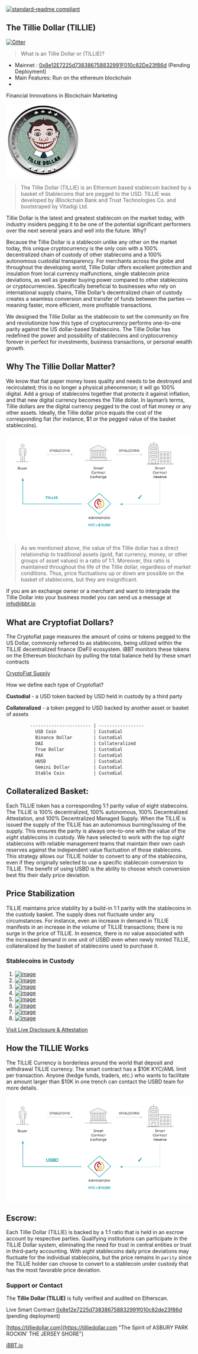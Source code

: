 [![standard-readme compliant](https://img.shields.io/badge/readme%20style-standard-brightgreen.svg?style=flat-square)](https://github.com/RichardLitt/standard-readme)

## The Tillie Dollar (TILLIE)
[![Gitter](https://badges.gitter.im/intergalacticcredits/community.svg)](https://gitter.im/Blockchain-Bank/community?utm_source=badge&utm_medium=badge&utm_campaign=pr-badge)

> What is an Tillie Dollar or (TILLIE)?  
- Mainnet : [0x8e12E7225d738386758832991F010c82De23f86d](https://ethplorer.io/address/0x8e12e7225d738386758832991f010c82de23f86d#chart=candlestick) (Pending Deployment)
- Main Features: Run on the ethereum blockchain
- 
Financial Innovations in Blockchain Marketing

![image](https://github.com/Parity-Dollar/TillieDollar/blob/main/images/COIN-02.png)

> The Tillie Dollar (TILLIE) is an Ethereum based stablecoin backed by a basket of Stablecoins that are pegged to the USD. TILLIE was developed by iBlockchain Bank and Trust Technologies Co. and bootstraped by Vitadigi Ltd.

Tillie Dollar is the latest and greatest stablecoin on the market today, with industry insiders pegging it to be one of the potential significant performers over the next several years and well into the future. Why? 

Because the Tillie Dollar is a stablecoin unlike any other on the market today, this unique cryptocurrency is the only coin with a 100% decentralized chain of custody of other stablecoins and a 100% autonomous custodial transparency. For merchants across the globe and throughout the developing world, Tillie Dollar offers excellent protection and insulation from local currency malfunctions, single stablecoin price deviations, as well as greater buying power compared to other stablecoins or cryptocurrencies. Specifically beneficial to businesses who rely on international supply chains, Tillie Dollar’s decentralized chain of custody creates a seamless conversion and transfer of funds between the parties — meaning faster, more efficient, more profitable transactions.

We designed the Tillie Dollar as the stablecoin to set the community on fire and revolutionize how this type of cryptocurrency performs one-to-one parity against the US dollar-based Stablecoins. The Tillie Dollar has redefined the power and possibility of stablecoins and cryptocurrency forever in perfect for investments, business transactions, or personal wealth growth.

## Why The Tillie Dollar Matter?

We know that fiat paper money loses quality and needs to be destroyed and recirculated; this is no longer a physical phenomenon; it will go 100% digital. Add a group of stablecoins together that protects it against inflation, and that new digital currency becomes the Tillie dollar. In layman’s terms, Tillie dollars are the digital currency pegged to the cost of fiat money or any other assets. Ideally, the Tillie dollar price equals the cost of the corresponding fiat (for instance, $1 or the pegged value of the basket stablecoins). 

![image](https://github.com/Parity-Dollar/TillieDollar/blob/main/images/TILLIE-X-V1.png)

> As we mentioned above, the value of the Tillie dollar has a direct relationship to traditional assets (gold, fiat currency, money, or other groups of asset values) in a ratio of 1:1. Moreover, this ratio is maintained throughout the life of the Tillie dollar, regardless of market conditions. Thus, price fluctuations up or down are possible on the basket of stablecoins, but they are insignificant. 

If you are an exchange owner or a merchant and want to intergrade the Tillie Dollar into your business model you can send us a message at info@ibbt.io

## What are Cryptofiat Dollars?

The Cryptofiat page measures the amount of coins or tokens pegged to the US Dollar, commonly referred to as stablecoins, being utilized within the TILLIE decentralized finance (DeFi) ecosystem. iBBT monitors these tokens on the Ethereum blockchain by pulling the total balance held by these smart contracts

[CryptoFiat Supply](https://etherscan.io/tokenholdings?a=0x8e12e7225d738386758832991f010c82de23f86d)

How we define each type of Cryptofiat?

**Custodial** - a USD token backed by USD held in custody by a third party

**Collateralized** - a token pegged to USD backed by another asset or basket of assets

             ----------------------- | -----------------
               USD Coin              | Custodial
               Binance Dollar        | Custodial
               DAI                   | Collateralized
               True Dollar           | Custodial
               PAX                   | Custodial
               HUSD                  | Custodial
               Gemini Dollar         | Custodial
               Stable Coin           | Custodial


## Collateralized Basket:

Each TILLIE token has a corresponding 1:1 parity value of eight stabecoins. The TILLIE is 100% decentralized, 100% autonomous, 100% Decentralized Attestation, and 100% Decentralized Managed Supply.  When the TILLIE is issued the supply of the TILLIE has an autonomous burning/issuing of the supply. This ensures the parity is always one-to-one with the value of the _eight_ stablecoins in custody. We have selected to work with the top _eight_ stablecoins with reliable management teams that maintain their own cash reserves against the independent value fluctuation of those stablecoins. This strategy allows our TILLIE holder to convert to any of the stablecoins, even if they originally selected to use a specific stablecoin conversion to TILLIE. The benefit of using USBD is the ability to choose which conversion best fits their daily price deviation. 

## Price Stabilization

TILLIE maintains price stability by a build-in 1:1 parity with the stablecoins in the custody basket. The supply does not fluctuate under any circumstances.  For instance, even an increase in demand in TILLIE manifests in an increase in the volume of TILLIE transactions; there is no surge in the price of TILLIE.  In essence, there is no value associated with the increased demand in one unit of USBD even when newly minted TILLIE, collateralized by the basket of stablecoins used to purchase it. 


### Stablecoins in Custody

1. [![image](https://etherscan.io/token/images/centre-usdc_28.png)](https://etherscan.io/address/0xa0b86991c6218b36c1d19d4a2e9eb0ce3606eb48?a=0x496266ff0876262b0177cef026a117abc24b2532 "USD Coin")
2. [![image](https://etherscan.io/token/images/MCDDai_32.png)](https://etherscan.io/address/0x6b175474e89094c44da98b954eedeac495271d0f?a=0x496266ff0876262b0177cef026a117abc24b2532 "Dai Stablecoin")
3. [![image](https://etherscan.io/token/images/paxos_28_2.png)](https://etherscan.io/address/0x8e870d67f660d95d5be530380d0ec0bd388289e1?a=0x496266ff0876262b0177cef026a117abc24b2532 "Paxos Standard")
4. [![image](https://etherscan.io/token/images/binanceusd_32.png)](https://etherscan.io/address/0x4fabb145d64652a948d72533023f6e7a623c7c53?a=0x496266ff0876262b0177cef026a117abc24b2532 "Binance Dollar")
5. [![image](https://etherscan.io/token/images/stableusd_32.png)](https://etherscan.io/address/0xa4bdb11dc0a2bec88d24a3aa1e6bb17201112ebe?a=0x496266ff0876262b0177cef026a117abc24b2532 "Stable USD")
6. [![image](https://etherscan.io/token/images/gemini_28.png)](https://etherscan.io/token/0x056fd409e1d7a124bd7017459dfea2f387b6d5cd?a=0x496266ff0876262b0177cef026a117abc24b2532 "Gemini USD")
7. [![image](https://etherscan.io/token/images/husd_32.png)](https://etherscan.io/address/0xdf574c24545e5ffecb9a659c229253d4111d87e1?a=0x496266ff0876262b0177cef026a117abc24b2532 "HUSD")
8. [![image](https://etherscan.io/token/images/trueusd_32.png)](https://etherscan.io/token/0x0000000000085d4780B73119b644AE5ecd22b376?a=0x496266ff0876262b0177cef026a117abc24b2532 "True USD")

[Visit Live Disclosure & Attestation](https://etherscan.io/tokenholdings?a=0x8e12e7225d738386758832991f010c82de23f86d)

## How the TILLIE Works

The TILLIE Currency is borderless around the world that deposit and withdrawal TILLIE currency. The smart contract has a $10K KYC/AML limit per transaction. Anyone (hedge funds, traders, etc.) who wants to facilitate an amount larger than $10K in one trench can contact the USBD team for more details.  

![image](https://github.com/Parity-Dollar/ByDzyneBlockchainDollar/blob/main/images/USBD-X-V1.png)

## Escrow: 

Each Tillie Dollar (TILLIE) is backed by a 1:1 ratio that is held in an escrow account by respective parties. Qualifying institutions can participate in the TILLIE Dollar system, eliminating the need for trust in central entities or trust in third-party accounting. With _eight_ stablecoins daily price deviations may fluctuate for the individual stablecoins, but the price remains in `parity` since the TILLIE holder can choose to convert to a stablecoin under custody that has the most favorable price deviation.

### Support or Contact

The **Tillie Dollar (TILLIE)** is fully verified and audited on Etherscan.

Live Smart Contract [0x8e12e7225d738386758832991f010c82de23f86d](https://etherscan.io/address/0x8e12e7225d738386758832991f010c82de23f86d "Visit ByDzyne Dollar Contract on Etherscan.io!") (pending deployment)

[https://tilliedollar.com](https://tilliedollar.com "The Spirit of ASBURY PARK ROCKIN' THE JERSEY SHORE")

[iBBT.io](https://ibbt.io "Visit iBlockchain Bank & Trust Technologies Co.!")



